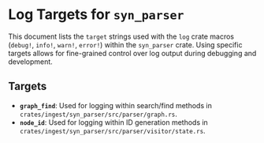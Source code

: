 # Log Targets for `syn_parser`

This document lists the `target` strings used with the `log` crate macros (`debug!`, `info!`, `warn!`, `error!`) within the `syn_parser` crate. Using specific targets allows for fine-grained control over log output during debugging and development.

## Targets

*   **`graph_find`**: Used for logging within search/find methods in `crates/ingest/syn_parser/src/parser/graph.rs`.
*   **`node_id`**: Used for logging within ID generation methods in `crates/ingest/syn_parser/src/parser/visitor/state.rs`.
